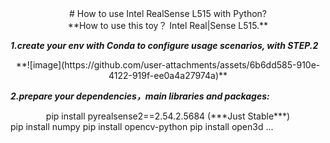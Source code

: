 <center># How to use Intel RealSense L515 with Python?</center>

<center>**How to use this toy？ Intel Real|Sense L515.**</center>

***1.create your env with Conda to configure usage scenarios, with STEP.2***

<center>**![image](https://github.com/user-attachments/assets/6b6dd585-910e-4122-919f-ee0a4a27974a)**</center>

***2.prepare your dependencies，main libraries and packages:***

<center>pip install pyrealsense2==2.54.2.5684 (***Just Stable***)</center>
pip install numpy
pip install opencv-python
pip install open3d
...

